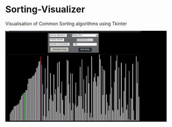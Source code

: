 # Sorting-Visualizer
Visualisation of Common Sorting algorithms using Tkinter


![alt-text](images/ezgif.com-gif-maker.gif)
